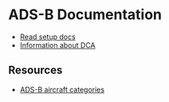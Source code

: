 # ADS-B Documentation

* [Read setup docs](./setup.md)
* [Information about DCA](dca.md)

## Resources

* [ADS-B aircraft categories](https://github.com/wiedehopf/adsb-wiki/wiki/ADS-B-aircraft-categories)